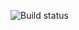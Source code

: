 ![Build status](https://github.com/Ketvolk/Selenide_Card_Delivery/actions/workflows/gradle.yml/badge.svg)
